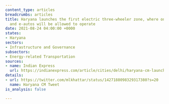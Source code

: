 ```yaml
---
content_type: articles
breadcrumbs: articles
title: Haryana launches the first electric three-wheeler zone, where only e-rickshaws
  and e-autos will be allowed to operate
date: 2021-08-24 04:00:00 +0000
states:
- Haryana
sectors:
- Infrastructure and Governance
subsectors:
- Energy-related Transportation
sources:
- name: Indian Express
  url: https://indianexpress.com/article/cities/delhi/haryana-cm-launches-gurgaons-first-electric-three-wheeler-zone-7456547/
details:
- url: https://twitter.com/mlkhattar/status/1427188098329317380?s=20
  name: Haryana CM Tweet
is_analysis: false

---
```

